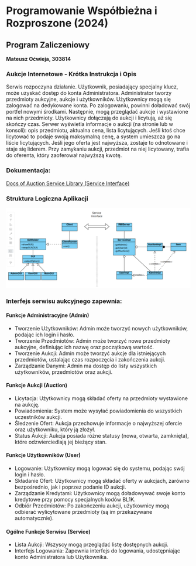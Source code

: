 # Programowanie Współbieżna i Rozproszone (2024)
## Program Zaliczeniowy

**Mateusz Oćwieja, 303814**

### Aukcje Internetowe - Krótka Instrukcja i Opis

Serwis rozpoczyna działanie. Użytkownik, posiadający specjalny klucz, może uzyskać dostęp do konta Administratora. Administrator tworzy przedmioty aukcyjne, aukcje i użytkowników. Użytkownicy mogą się zalogować na dedykowane konta. Po zalogowaniu, powinni doładować swój portfel nowymi środkami. Następnie, mogą przeglądać aukcje i wystawione na nich przedmioty. Użytkownicy dołączają do aukcji i licytują, aż się skończy czas. Serwer wyświetla informacje o aukcji (na stronie lub w konsoli): opis przedmiotu, aktualna cena, lista licytujących. Jeśli ktoś chce licytować to podaje swoją maksymalną cenę, a system umieszcza go na liście licytujących. Jeśli jego oferta jest najwyższa, zostaje to odnotowane i staje się liderem. Przy zamykaniu aukcji, przedmiot na niej licytowany, trafia do oferenta, który zaoferował najwyższą kwotę.

### Dokumentacja:
[Docs of Auction Service Library (Service Interface)](docs)

### Struktura Logiczna Aplikacji
![Alt Text](LogicalStructure.png)

### Interfejs serwisu aukcyjnego zapewnia:
#### Funkcje Administracyjne (Admin)
- Tworzenie Użytkowników: Admin może tworzyć nowych użytkowników, podając ich login i hasło.
- Tworzenie Przedmiotów: Admin może tworzyć nowe przedmioty aukcyjne, definiując ich nazwę oraz początkową wartość.
- Tworzenie Aukcji: Admin może tworzyć aukcje dla istniejących przedmiotów, ustalając czas rozpoczęcia i zakończenia aukcji.
- Zarządzanie Danymi: Admin ma dostęp do listy wszystkich użytkowników, przedmiotów oraz aukcji.

#### Funkcje Aukcji (Auction)
- Licytacja: Użytkownicy mogą składać oferty na przedmioty wystawione na aukcję.
- Powiadomienia: System może wysyłać powiadomienia do wszystkich uczestników aukcji.
- Śledzenie Ofert: Aukcja przechowuje informacje o najwyższej ofercie oraz użytkowniku, który ją złożył.
- Status Aukcji: Aukcja posiada różne statusy (nowa, otwarta, zamknięta), które odzwierciedlają jej bieżący stan.

#### Funkcje Użytkowników (User)
- Logowanie: Użytkownicy mogą logować się do systemu, podając swój login i hasło.
- Składanie Ofert: Użytkownicy mogą składać oferty w aukcjach, zarówno bezpośrednio, jak i poprzez podanie ID aukcji.
- Zarządzanie Kredytami: Użytkownicy mogą doładowywać swoje konto kredytowe przy pomocy specjalnych kodów BL1K.
- Odbiór Przedmiotów: Po zakończeniu aukcji, użytkownicy mogą odbierać wylicytowane przedmioty (są im przekazywane automatycznie).

#### Ogólne Funkcje Serwisu (Service)
- Lista Aukcji: Wszyscy mogą przeglądać listę dostępnych aukcji.
- Interfejs Logowania: Zapewnia interfejs do logowania, udostępniając konto Administratora lub Użytkownika.
